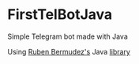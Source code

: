# FirstTelBotJava
Simple Telegram bot made with Java

Using [Ruben Bermudez's](https://github.com/rubenlagus "Ruben Bermudez") Java [library](https://github.com/rubenlagus/TelegramBots "library") 


